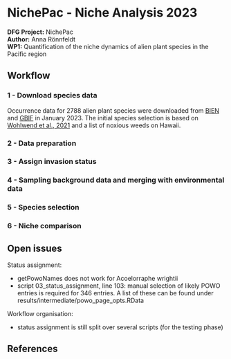 # NichePac - Niche Analysis 2023

**DFG Project:** NichePac <br/>
**Author:** Anna Rönnfeldt <br/>
**WP1:** Quantification of the niche dynamics of alien plant species in the Pacific region <br/>


## Workflow

### 1 - Download species data

Occurrence data for 2788 alien plant species were downloaded from [BIEN](https://biendata.org/) and [GBIF](https://www.gbif.org/) in January 2023. The initial species selection is based on [Wohlwend et al., 2021](#5) and a list of noxious weeds on Hawaii. 


### 2 - Data preparation

### 3 - Assign invasion status

### 4 - Sampling background data and merging with environmental data

### 5 - Species selection 

### 6 - Niche comparison




## Open issues

Status assignment: 
* getPowoNames does not work for Acoelorraphe wrightii
* script 03_status_assignment, line 103: manual selection of likely POWO entries is required for 346 entries. A list of these can be found under results/intermediate/powo_page_opts.RData

Workflow organisation:
* status assignment is still split over several scripts (for the testing phase)

## References